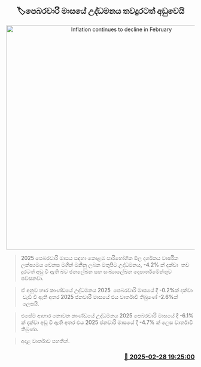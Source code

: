 <p align='center'><b><h2 align='center' title='Inflation continues to decline in February'>🏷පෙබරවාරි මාසයේ උද්ධමනය තවදුරටත් අඩුවෙයි</h2></b></p>
<p align='center'><img src='https://helakuru.sgp1.cdn.digitaloceanspaces.com/esana/images/lib/Inflation.jpg' width='600' alt='Inflation continues to decline in February'></p>

> 2025 පෙබරවාරි මාසය සඳහා කොළඹ පාරිභෝගික මිල දර්ශකය වාර්ෂික ලක්ෂ්‍යමය වෙනස මගින් මනිනු ලබන මතුපිට උද්ධමනය, -4.2% ක් දක්වා  තව දුරටත් අඩු වී ඇති බව ජනලේඛන සහ සංඛ්‍යාලේඛන දෙපාර්තමේන්තුව පවසනවා.

> ඒ අනුව හාර කාණ්ඩයේ උද්ධමනය 2025  පෙබරවාරි මාසයේ දී -0.2%ක් දක්වා  වැඩි වී ඇති අතර 2025 ජනවාරි මාසයේ එය වාර්තාවී තිබුණේ -2.6%ක්  ලෙසයි.

> එසේම ආහාර නොවන කාණ්ඩයේ උද්ධමනය 2025 පෙබරවාරි මාසයේ දී -6.1% ක් දක්වා අඩු වී ඇති අතර එය 2025 ජනවාරි මාසයේ දී -4.7% ක් ලෙස වාර්තාවී තිබුණා.

> අදාළ වාර්තාව පහතින්. 



<h3 align='right'><a href='https://www.helakuru.lk/esana/p/107915/'>📅 2025-02-28 19:25:00</a></h3>
